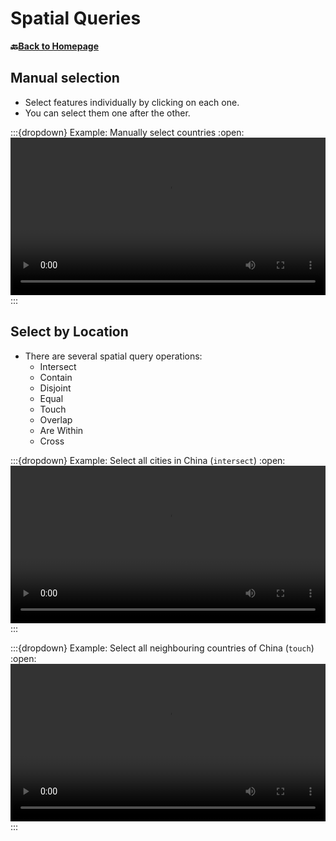 # Spatial Queries


__🔙[Back to Homepage](/content/intro.md)__

## Manual selection
- Select features individually by clicking on each one.
- You can select them one after the other.

:::{dropdown} Example: Manually select countries
:open:
<video width="100%" controls src="https://github.com/GIScience/gis-training-resource-center/raw/main/fig/en_qgis_select_features_by_click_wiki.mp4"></video>
:::

## Select by Location
- There are several spatial query operations:
    - Intersect
    - Contain
    - Disjoint
    - Equal
    - Touch
    - Overlap
    - Are Within
    - Cross

:::{dropdown} Example: Select all cities in China (`intersect`)
:open:
<video width="100%" controls src="https://github.com/GIScience/gis-training-resource-center/raw/main/fig/en_qgis_select_by_location_intersect_wiki.mp4"></video>
:::

:::{dropdown} Example: Select all neighbouring countries of China (`touch`)
:open:
<video width="100%" controls src="https://github.com/GIScience/gis-training-resource-center/raw/main/fig/en_qgis_select_by_location_touch_wiki.mp4"></video>
:::

